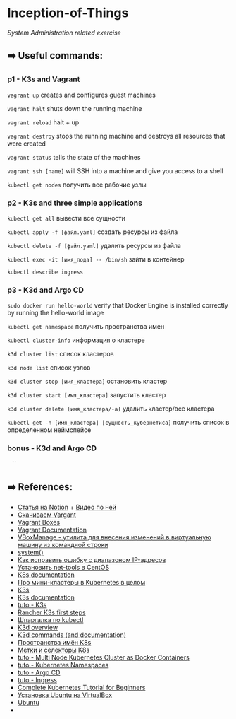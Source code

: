 # Inception-of-Things
_System Administration related exercise_
## ➡️ Useful commands:
### p1 - K3s and Vagrant
`vagrant up` creates and configures guest machines

`vagrant halt` shuts down the running machine

`vagrant reload`  halt + up

`vagrant destroy` stops the running machine and destroys all resources that were created

`vagrant status` tells the state of the machines

`vagrant ssh [name]` will SSH into a machine and give you access to a shell

`kubectl get nodes` получить все рабочие узлы

### p2 - K3s and three simple applications
`kubectl get all` вывести все сущности

`kubectl apply -f [файл.yaml]` создать ресурсы из файла

`kubectl delete -f [файл.yaml]` удалить ресурсы из файла

`kubectl exec -it [имя_пода] -- /bin/sh` зайти в контейнер

`kubectl describe ingress`

### p3 - K3d and Argo CD
`sudo docker run hello-world` verify that Docker Engine is installed correctly by running the hello-world image

`kubectl get namespace` получить пространства имен

`kubectl cluster-info` информация о кластере

`k3d cluster list` список кластеров

`k3d node list` список узлов

`k3d cluster stop [имя_кластера]` остановить кластер 

`k3d cluster start [имя_кластера]` запустить кластер

`k3d cluster delete [имя_кластера/-a]` удалить кластер/все кластера

`kubectl get -n [имя_кластера] [сущность_кубернетиса]` получить список в определенном неймспейсе

### bonus - K3d and Argo CD
``
``
``

## ➡️ References:

- [Cтатья на Notion](https://zigzag-talon-29c.notion.site/Vagrant-a569198bd62e462daa9fd1dc09db0d97) + [Видео по ней](https://www.youtube.com/watch?v=0HVukklzCQg)
- [Скачиваем Vargant](https://www.vagrantup.com/downloads)
- [Vagrant Boxes](https://app.vagrantup.com/boxes/search)
- [Vagrant Documentation](https://www.vagrantup.com/docs)
- [VBoxManage - утилита для внесения изменений в виртуальную машину из командной строки](https://docs.oracle.com/en/virtualization/virtualbox/6.0/user/vboxmanage-modifyvm.html)
- [system()](https://ruby-doc.org/core-2.2.2/Kernel.html#method-i-system)
- [Как исправить ошибку с диапазоном IP-адресов](https://www.virtualbox.org/manual/ch06.html#network_hostonly)
- [Установить net-tools в CentOS](https://www.itzgeek.com/how-tos/linux/centos-how-tos/ifconfig-command-not-found-on-centos-8-rhel-8-quick-fix.html)
- [K8s documentation](https://kubernetes.io/ru/docs/home/)
- [Про мини-кластеры в Kubernetes в целом](https://habr.com/ru/company/flant/blog/572188/)
- [K3s](https://k3s.io/)
- [K3s documentation](https://rancher.com/docs/k3s/latest/en/)
- [tuto - K3s](https://www.youtube.com/watch?v=1hwGdey7iUU)
- [Rancher K3s first steps](https://gitlab.com/cloud-versity/rancher-k3s-first-steps)
- [Шпаргалка по kubectl](https://kubernetes.io/ru/docs/reference/kubectl/cheatsheet/)
- [K3d overview](https://k3d.io/v5.4.2/)
- [K3d commands (and documentation)](https://k3d.io/v5.0.0/usage/commands/k3d/)
- [Пространства имён K8s](https://kubernetes.io/ru/docs/concepts/overview/working-with-objects/namespaces/)
- [Метки и селекторы K8s](https://kubernetes.io/ru/docs/concepts/overview/working-with-objects/labels/)
- [tuto -  Multi Node Kubernetes Cluster as Docker Containers](https://www.youtube.com/watch?v=Zq20HguI_SA)
- [tuto - Kubernetes Namespaces](https://www.youtube.com/watch?v=K3jNo4z5Jx8)
- [tuto - Argo CD](https://www.youtube.com/watch?v=MeU5_k9ssrs)
- [tuto - Ingress](https://www.youtube.com/watch?v=80Ew_fsV4rM)
- [Complete Kubernetes Tutorial for Beginners](https://www.youtube.com/playlist?list=PLy7NrYWoggjziYQIDorlXjTvvwweTYoNC)
- [Установка Ubuntu на VirtualBox](https://www.youtube.com/watch?v=j1FAZ0bUEvs)
- [Ubuntu](https://ubuntu.com/download/desktop/thank-you?version=22.04&architecture=amd64)
- []()

